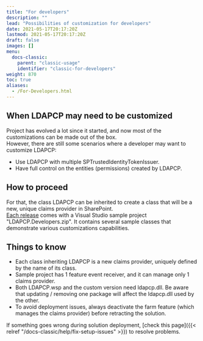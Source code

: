 ```yaml
---
title: "For developers"
description: ""
lead: "Possibilities of customization for developers"
date: 2021-05-17T20:17:20Z
lastmod: 2021-05-17T20:17:20Z
draft: false
images: []
menu: 
  docs-classic:
    parent: "classic-usage"
    identifier: "classic-for-developers"
weight: 870
toc: true
aliases:
  - /For-Developers.html
---
```


## When LDAPCP may need to be customized

Project has evolved a lot since it started, and now most of the customizations can be made out of the box.  
However, there are still some scenarios where a developer may want to customize LDAPCP:

- Use LDAPCP with multiple SPTrustedIdentityTokenIssuer.
- Have full control on the entities (permissions) created by LDAPCP.

## How to proceed

For that, the class LDAPCP can be inherited to create a class that will be a new, unique claims provider in SharePoint.  
[Each release](https://github.com/Yvand/LDAPCP/releases) comes with a Visual Studio sample project "LDAPCP.Developers.zip". It contains several sample classes that demonstrate various customizations capabilities.

## Things to know

- Each class inheriting LDAPCP is a new claims provider, uniquely defined by the name of its class.
- Sample project has 1 feature event receiver, and it can manage only 1 claims provider.
- Both LDAPCP.wsp and the custom version need ldapcp.dll. Be aware that updating / removing one package will affect the ldapcp.dll used by the other.
- To avoid deployment issues, always deactivate the farm feature (which manages the claims provider) before retracting the solution.

If something goes wrong during solution deployment, [check this page]({{< relref "/docs-classic/help/fix-setup-issues" >}}) to resolve problems.  
